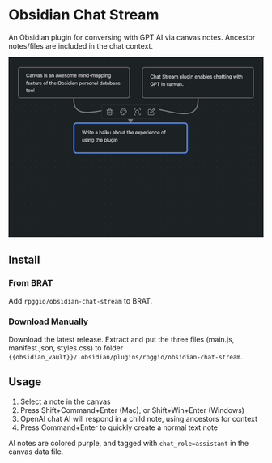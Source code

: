 # Obsidian Chat Stream

An Obsidian plugin for conversing with GPT AI via canvas notes. Ancestor notes/files are included in the chat context.

<img src="static/chat-stream-usage-haiku.gif"/>

## Install

### From BRAT

Add `rpggio/obsidian-chat-stream` to BRAT.

### Download Manually

Download the latest release. Extract and put the three files (main.js, manifest.json, styles.css) to
folder `{{obsidian_vault}}/.obsidian/plugins/rpggio/obsidian-chat-stream`.

## Usage

1. Select a note in the canvas
2. Press Shift+Command+Enter (Mac), or Shift+Win+Enter (Windows)
3. OpenAI chat AI will respond in a child note, using ancestors for context
4. Press Command+Enter to quickly create a normal text note

AI notes are colored purple, and tagged with `chat_role=assistant` in the canvas data file.
